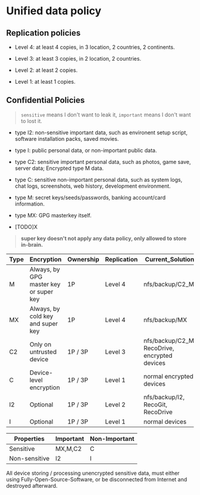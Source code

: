 # Unified data policy

## Replication policies

- Level 4: at least 4 copies, in 3 location, 2 countries, 2 continents. 

- Level 3: at least 3 copies, in 2 location, 2 countries. 

- Level 2: at least 2 copies. 

- Level 1: at least 1 copies. 

## Confidential Policies

> `sensitive` means I don't want to leak it, `important` means I don't want to lost it. 

- type I2: non-sensitive important data, such as environent setup script, software installation packs, saved movies.

- type I: public personal data, or non-important public data. 

- type C2: sensitive important personal data, such as photos, game save, server data; Encrypted type M data.

- type C: sensitive non-important personal data, such as system logs, chat logs, screenshots, web history, development environment.

- type M: secret keys/seeds/passwords, banking account/card information.

- type MX: GPG masterkey itself. 

- [TODO]X

> **super key doesn't not apply any data policy, only allowed to store in-brain.** 

|Type|Encryption|Ownership|Replication|Current\_Solution|
|---|---|---|---|---|
|M|Always, by GPG master key or super key|1P|Level 4|nfs/backup/C2_M|
|MX|Always, by cold key and super key|1P|Level 4|nfs/backup/MX|
|C2|Only on untrusted device|1P / 3P|Level 3|nfs/backup/C2_M, RecoDrive, encrypted devices|
|C|Device-level encryption|1P / 3P|Level 1|normal encrypted devices|
|I2|Optional|1P / 3P|Level 2|nfs/backup/I2, RecoGit, RecoDrive|
|I|Optional|1P / 3P|Level 1|normal devices|

|Properties|Important|Non-Important|
|---|---|---|
|Sensitive|MX,M,C2|C|
|Non-sensitive|I2|I|

All device storing / processing unencrypted sensitive data, must either using Fully-Open-Source-Software, or be disconnected from Internet and destroyed afterward. 
